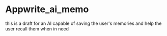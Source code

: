 # Appwrite_ai_memo
this is a draft for an AI capable of saving the user's memories and help the user recall them when in need
